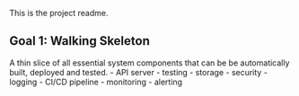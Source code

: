 This is the project readme.


## Goal 1: Walking Skeleton
A thin slice of all essential system components that can be be automatically 
built, deployed and tested.
    - API server
    - testing
    - storage
    - security
    - logging
    - CI/CD pipeline
    - monitoring
    - alerting
